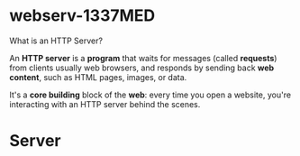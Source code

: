 # webserv-1337MED

What is an HTTP Server?

An **HTTP server** is a **program** that waits for messages (called **requests**) from clients usually web browsers, and responds by sending back **web content**, such as HTML pages, images, or data.

It's a **core building** block of the **web**: every time you open a website, you're interacting with an HTTP server behind the scenes.

# Server
